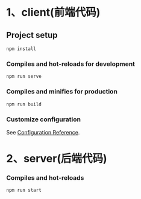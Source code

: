 # 1、client(前端代码)

## Project setup
```
npm install
```

### Compiles and hot-reloads for development
```
npm run serve
```

### Compiles and minifies for production
```
npm run build
```

### Customize configuration
See [Configuration Reference](https://cli.vuejs.org/config/).

# 2、server(后端代码)
### Compiles and hot-reloads
```
npm run start
```